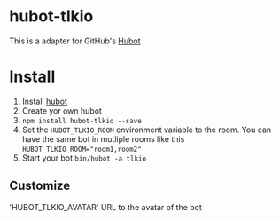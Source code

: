 hubot-tlkio
====

This is a adapter for GitHub's [Hubot](https://github.com/github/hubot)

# Install

  1. Install [hubot](https://github.com/github/hubot/blob/master/docs/README.md)
  2. Create yor own hubot
  3. `npm install hubot-tlkio --save`
  4. Set the `HUBOT_TLKIO_ROOM` environment variable to the room. You can have the same bot in mutliple rooms like this `HUBOT_TLKIO_ROOM="room1,room2"`
  5. Start your bot `bin/hubot -a tlkio`

## Customize

  'HUBOT_TLKIO_AVATAR' URL to the avatar of the bot
